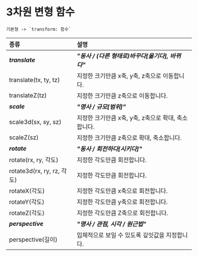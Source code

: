 # 3차원 변형 함수

```
기본형 -> `transform: 함수`
```

| 종류                       | 설명                                                |
| :------------------------- | :-------------------------------------------------- |
| **_translate_**            | **_"동사 / (다른 형태로)바꾸다[옮기다], 바뀌다"_**  |
| translate(tx, ty, tz)      | 지정한 크기만큼 x축, y축, z축으로 이동합니다.       |
| translateZ(tz)             | 지정한 크기만큼 z축으로 이동합니다.                 |
| **_scale_**                | **_"명사 / 규모[범위]"_**                           |
| scale3d(sx, sy, sz)        | 지정한 크기만큼 x축, y축, z축으로 확대, 축소합니다. |
| scaleZ(sz)                 | 지정한 크기만큼 z축으로 확대, 축소합니다.           |
| **_rotate_**               | **_"동사 / 회전하다[시키다]"_**                     |
| rotate(rx, ry, 각도)       | 지정한 각도만큼 회전합니다.                         |
| rotate3d(rx, ry, rz, 각도) | 지정한 각도만큼 회전합니다.                         |
| rotateX(각도)              | 지정한 각도만큼 x축으로 회전합니다.                 |
| rotateY(각도)              | 지정한 각도만큼 y축으로 회전합니다.                 |
| rotateZ(각도)              | 지정한 각도만큼 Z축으로 회전합니다.                 |
| **_perspective_**          | **_"명사 / 관점, 시각 / 원근법"_**                  |
| perspective(길이)          | 입체적으로 보일 수 있도록 깊잇값을 지정합니다.      |

